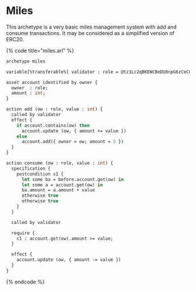 # Miles

This archetype is a very basic miles management system with add and consume transactions. It may be considered as a simplified version of ERC20.

{% code title="miles.arl" %}
```ocaml
archetype miles

variable[%transferable%] validator : role = @tz1Lc2qBKEWCBeDU8npG6zCeCqpmaegRi6Jg

asset account identified by owner {
  owner  : role;
  amount : int;
}

action add (ow : role, value : int) {
  called by validator
  effect {
    if account.contains(ow) then
      account.update (ow, { amount += value })
    else
      account.add({ owner = ow; amount = 0 })
  }
}

action consume (ow : role, value : int) {
  specification {
    postcondition s1 {
      let some ba = before.account.get(ow) in
      let some a = account.get(ow) in
      ba.amount = a.amount + value
      otherwise true
      otherwise true
    }
  }

  called by validator

  require {
    c1 : account.get(ow).amount >= value;
  }

  effect {
    account.update (ow, { amount -= value })
  }
}

```
{% endcode %}


